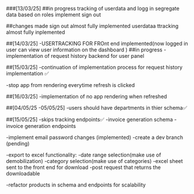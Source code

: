 ###[13/03/25]
##in progress
tracking of userdata and logg in
segregate data based on roles
implement sign out

##changes made
sign out almost fully implemented
userdataa ttracking almost fully inplemented

##[14/03/25]
-USERTRACKING FOR FROnt end implemented(now logged in user can view user information on the dashboard  )
##in progress
-implementation of request history backend for user panel 

##[15/03/25]
-continuation of implementation process for request history implementation ✅

-stop app from rendering everytime refresh is clicked

##[16/03/25]
-implementation of no app rendering when refreshed 

##[04/05/25 -05/05/25]
-users should have departments in thier schema✅


##[15/05/25]
-skips tracking endpoints✅
-invoice generation schema
-invoice generation endpoints

-implement email password changes (implemented)
-create a dev branch (pending)


-export to excel functionality:
   -date range selection(make use of demobilization)
   -category selection(make use of categories)
   -excel sheet sent to the front end for download
   -post request that returns the downloadable



-refactor products in schema and endpoints for  scalability
